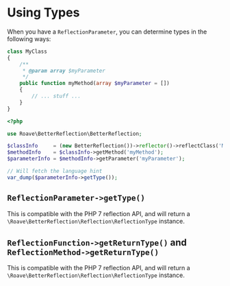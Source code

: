 # Using Types

When you have a `ReflectionParameter`, you can determine types in the following ways:

```php
class MyClass
{
    /**
     * @param array $myParameter
     */
    public function myMethod(array $myParameter = [])
    {
        // ... stuff ...
    }
}
```

```php
<?php

use Roave\BetterReflection\BetterReflection;

$classInfo     = (new BetterReflection())->reflector()->reflectClass('MyClass');
$methodInfo    = $classInfo->getMethod('myMethod');
$parameterInfo = $methodInfo->getParameter('myParameter');

// Will fetch the language hint
var_dump($parameterInfo->getType());
```

## `ReflectionParameter->getType()`

This is compatible with the PHP 7 reflection API, and will return a `\Roave\BetterReflection\Reflection\ReflectionType`
instance.

## `ReflectionFunction->getReturnType()` and `ReflectionMethod->getReturnType()`

This is compatible with the PHP 7 reflection API, and will return a `\Roave\BetterReflection\Reflection\ReflectionType`
instance.
